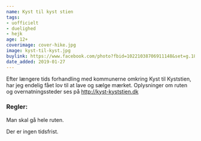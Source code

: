 ```yaml
---
name: Kyst til kyst stien
tags:
- uofficielt
- duelighed
- hejk
age: 12+
coverimage: cover-hike.jpg
image: kyst-til-kyst.jpg
buylink: https://www.facebook.com/photo?fbid=10221038706911148&set=g.188834551748043
date_added: 2019-01-27
---
```

Efter længere tids forhandling med kommunerne omkring Kyst til Kyststien, har jeg endelig fået lov til at lave og sælge mærket. 
Oplysninger om ruten og overnatningssteder ses på <http://kyst-kyststien.dk>

### Regler:

Man skal gå hele ruten.

Der er ingen tidsfrist.
